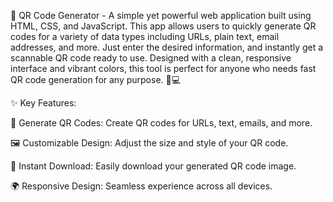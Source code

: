 🔑 QR Code Generator - A simple yet powerful web application built using HTML, CSS, and JavaScript. This app allows users to quickly generate QR codes for a variety of data types including URLs, plain text, email addresses, and more. Just enter the desired information, and instantly get a scannable QR code ready to use. Designed with a clean, responsive interface and vibrant colors, this tool is perfect for anyone who needs fast QR code generation for any purpose. 📱💻

✨ Key Features:

🔗 Generate QR Codes: Create QR codes for URLs, text, emails, and more.

🖼️ Customizable Design: Adjust the size and style of your QR code.

📲 Instant Download: Easily download your generated QR code image.

🌍 Responsive Design: Seamless experience across all devices.
